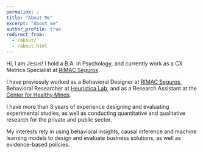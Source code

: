 ```yaml
---
permalink: /
title: "About Me"
excerpt: "About me"
author_profile: true
redirect_from: 
  - /about/
  - /about.html
---
```



Hi, I am Jesus! I hold a B.A. in Psychology, and currently work as a CX Metrics Specialist at [RIMAC Seguros](https://www.rimac.com/). 

I have previosuly worked as a Behavioral Designer at [RIMAC Seguros](https://www.rimac.com/), Behavioral Researcher at [Heuristica Lab](https://www.heuristicalab.com/), and as a Research Assistant at the [Center for Healthy Minds](https://centerhealthyminds.org/).

I have more than 3 years of experience designing and evaluating experimental studies, as well as conducting quantitative and qualitative research for the private and public sector. 

My interests rely in using behavioral insights, causal inference and machine learning models to design and evaluate business solutions, as well as evidence-based policies.

